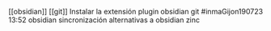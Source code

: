 [[obsidian]]  [[git]]
Instalar la extensión plugin obsidian git
#inmaGijon190723 13:52 obsidian sincronización alternativas a obsidian zinc